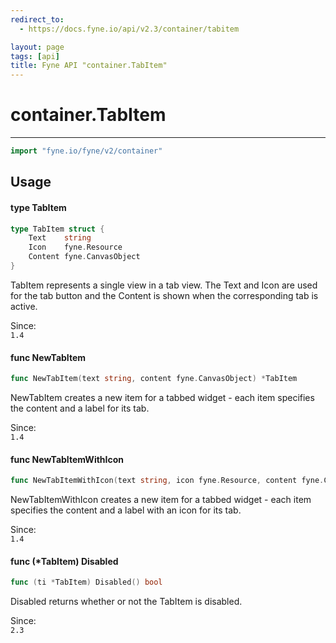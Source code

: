 ```yaml
---
redirect_to:
  - https://docs.fyne.io/api/v2.3/container/tabitem

layout: page
tags: [api]
title: Fyne API "container.TabItem"
---
```



# container.TabItem
---
```go
import "fyne.io/fyne/v2/container"
```

## Usage

#### type TabItem

```go
type TabItem struct {
	Text    string
	Icon    fyne.Resource
	Content fyne.CanvasObject
}
```

TabItem represents a single view in a tab view. The Text and Icon are used for the tab button and the Content is shown when the corresponding tab is active.


<div class="since">Since: <code>
1.4</code></div>

#### func  NewTabItem

```go
func NewTabItem(text string, content fyne.CanvasObject) *TabItem
```
NewTabItem creates a new item for a tabbed widget - each item specifies the content and a label for its tab.


<div class="since">Since: <code>
1.4</code></div>

#### func  NewTabItemWithIcon

```go
func NewTabItemWithIcon(text string, icon fyne.Resource, content fyne.CanvasObject) *TabItem
```
NewTabItemWithIcon creates a new item for a tabbed widget - each item specifies the content and a label with an icon for its tab.


<div class="since">Since: <code>
1.4</code></div>

#### func (*TabItem) Disabled

```go
func (ti *TabItem) Disabled() bool
```
Disabled returns whether or not the TabItem is disabled.


<div class="since">Since: <code>
2.3</code></div>
